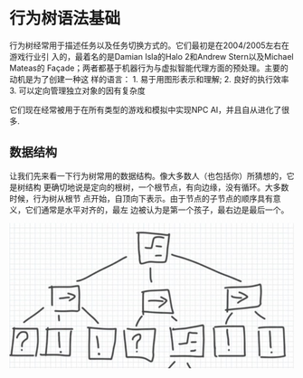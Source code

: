 # 行为树语法基础

行为树经常用于描述任务以及任务切换方式的。它们最初是在2004/2005左右在游戏行业引
入的，最着名的是Damian Isla的Halo 2和Andrew Stern以及Michael Mateas的
Façade；两者都基于机器行为与虚拟智能代理方面的预处理。主要的动机是为了创建一种这
样的语言：
    1. 易于用图形表示和理解;
    2. 良好的执行效率
    3. 可以定向管理独立对象的因有复杂度

它们现在经常被用于在所有类型的游戏和模拟中实现NPC AI，并且自从进化了很多.

## 数据结构
 让我们先来看一下行为树常用的数据结构。像大多数人（也包括你）所猜想的，它是树结构
 更确切地说是定向的根树，一个根节点，有向边缘，没有循环。大多数时候，行为树从根节
 点开始，自顶向下表示。由于节点的子节点的顺序具有意义，它们通常是水平对齐的，最左
 边被认为是第一个孩子，最右边是最后一个。

![avatar](./dog-behavior-tree.jpg)
 